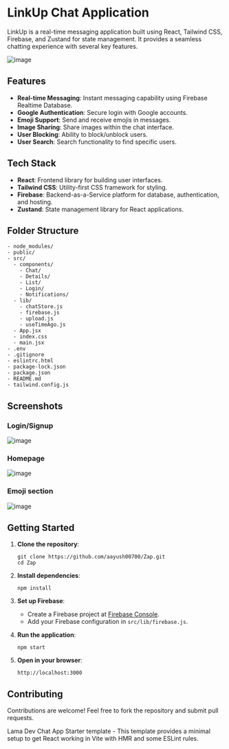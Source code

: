 # LinkUp Chat Application

LinkUp is a real-time messaging application built using React, Tailwind CSS, Firebase, and Zustand for state management. It provides a seamless chatting experience with several key features.

![image](https://github.com/Akshansh029/React-Firebase-Chat-Application/assets/145496594/1f87c8af-b65d-42c5-90c5-dabda1b1b6cb)

## Features

- **Real-time Messaging**: Instant messaging capability using Firebase Realtime Database.
- **Google Authentication**: Secure login with Google accounts.
- **Emoji Support**: Send and receive emojis in messages.
- **Image Sharing**: Share images within the chat interface.
- **User Blocking**: Ability to block/unblock users.
- **User Search**: Search functionality to find specific users.

## Tech Stack
- **React**: Frontend library for building user interfaces.
- **Tailwind CSS**: Utility-first CSS framework for styling.
- **Firebase**: Backend-as-a-Service platform for database, authentication, and hosting.
- **Zustand**: State management library for React applications.

## Folder Structure

```
- node_modules/
- public/
- src/
  - components/
    - Chat/
    - Details/
    - List/
    - Login/
    - Notifications/
  - lib/
    - chatStore.js
    - firebase.js
    - upload.js
    - useTimeAgo.js
  - App.jsx
  - index.css
  - main.jsx
- .env
- .gitignore
- eslintrc.html
- package-lock.json
- package.json
- README.md
- tailwind.config.js
```

## Screenshots
### Login/Signup
![image](https://github.com/Akshansh029/React-Firebase-Chat-Application/assets/145496594/30b2ea0f-c43c-4870-988f-a4d309c80087)
### Homepage
![image](https://github.com/Akshansh029/React-Firebase-Chat-Application/assets/145496594/e6d7a28b-d1b4-48fc-854d-5ac855a53a4b)
### Emoji section
![image](https://github.com/Akshansh029/React-Firebase-Chat-Application/assets/145496594/2de619df-cb25-44d2-9280-4d7dfd4d3896)



## Getting Started

1. **Clone the repository**:
   ```
   git clone https://github.com/aayush00700/Zap.git
   cd Zap
   ```

2. **Install dependencies**:
   ```
   npm install
   ```

3. **Set up Firebase**:
   - Create a Firebase project at [Firebase Console](https://console.firebase.google.com/).
   - Add your Firebase configuration in `src/lib/firebase.js`.

4. **Run the application**:
   ```
   npm start
   ```

5. **Open in your browser**:
   ```
   http://localhost:3000
   ```

## Contributing

Contributions are welcome! Feel free to fork the repository and submit pull requests.

Lama Dev Chat App Starter template - This template provides a minimal setup to get React working in Vite with HMR and some ESLint rules.

